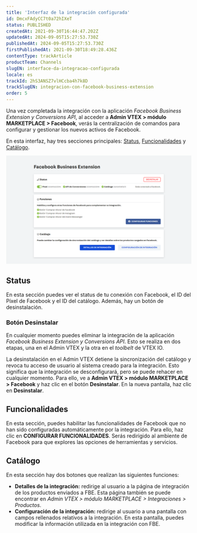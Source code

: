 ```yaml
---
title: 'Interfaz de la integración configurada'
id: DmcxFAdyCC7t0a72hIXeT
status: PUBLISHED
createdAt: 2021-09-30T16:44:47.202Z
updatedAt: 2024-09-05T15:27:53.730Z
publishedAt: 2024-09-05T15:27:53.730Z
firstPublishedAt: 2021-09-30T18:49:28.436Z
contentType: trackArticle
productTeam: Channels
slugEN: interface-da-integracao-configurada
locale: es
trackId: 2hS3ANSZ7vlHCcba4h7k8D
trackSlugEN: integracion-con-facebook-business-extension
order: 5
---
```


Una vez completada la integración con la aplicación _Facebook Business Extension y Conversions API_, al acceder a **Admin VTEX > módulo MARKETPLACE > Facebook**, verás la centralización de comandos para configurar y gestionar los nuevos activos de Facebook.

En esta interfaz, hay tres secciones principales: [Status](#status), [Funcionalidades](#funcionalidades) y [Catálogo](#catalogo).

![Facebook business Extension](https://raw.githubusercontent.com/vtexdocs/help-center-content/refs/heads/main/docs/es/tracks/marketplace/integracion-con-facebook-business-extension/interface-da-integracao-configurada_1.png)

## Status

En esta sección puedes ver el status de tu conexión con Facebook, el ID del Píxel de Facebook y el ID del catálogo. Además, hay un botón de desinstalación.

### Botón Desinstalar

En cualquier momento puedes eliminar la integración de la aplicación _Facebook Business Extension y Conversions API_. Esto se realiza en dos etapas, una en el Admin VTEX y la otra en el _toolbelt_ de VTEX IO.

La desinstalación en el Admin VTEX detiene la sincronización del catálogo y revoca tu acceso de usuario al sistema creado para la integración. Esto significa que la integración se desconfigurará, pero se puede rehacer en cualquier momento. Para ello, ve a **Admin VTEX > módulo MARKETPLACE > Facebook** y haz clic en el botón **Desinstalar**. En la nueva pantalla, haz clic en **Desinstalar**.

## Funcionalidades

En esta sección, puedes habilitar las funcionalidades de Facebook que no han sido configuradas automáticamente por la integración. Para ello, haz clic en **CONFIGURAR FUNCIONALIDADES**. Serás redirigido al ambiente de Facebook para que explores las opciones de herramientas y servicios.

## Catálogo

En esta sección hay dos botones que realizan las siguientes funciones:

- **Detalles de la integración:** redirige al usuario a la página de integración de los productos enviados a FBE. Esta página también se puede encontrar en _Admin VTEX > módulo MARKETPLACE > Integraciones > Productos_.
- **Configuración de la integración:** redirige al usuario a una pantalla con campos rellenados relativos a la integración. En esta pantalla, puedes modificar la información utilizada en la integración con FBE.
